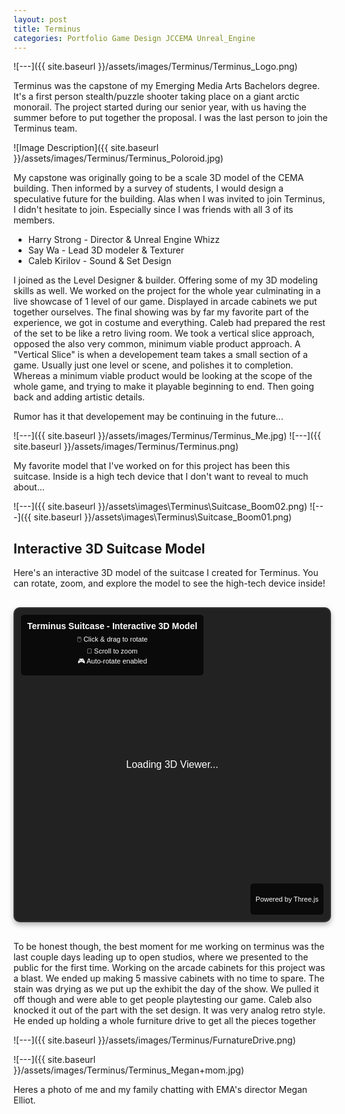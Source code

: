 ```yaml
---
layout: post
title: Terminus
categories: Portfolio Game Design JCCEMA Unreal_Engine
---
```

![---]({{ site.baseurl }}/assets/images/Terminus/Terminus_Logo.png)


Terminus was the capstone of my Emerging Media Arts Bachelors degree. It's a first person stealth/puzzle shooter taking place on a giant arctic monorail. The project started during our senior year, with us having the summer before to put together the proposal.
I was the last person to join the Terminus team.


![Image Description]({{ site.baseurl }}/assets/images/Terminus/Terminus_Poloroid.jpg)


My capstone was originally going to be a scale 3D model of the CEMA building. Then informed by a survey of students, I would design a speculative future for the building. Alas when I was invited to join Terminus, I didn't hesitate to join. Especially since I was friends with all 3 of its members.


 - Harry Strong  - Director & Unreal Engine Whizz
 - Say Wa        - Lead 3D modeler & Texturer
 - Caleb Kirilov - Sound & Set Design


I joined as the Level Designer & builder. Offering some of my 3D modeling skills as well.
We worked on the project for the whole year culminating in a live showcase of 1 level of our game. Displayed in arcade cabinets we put together ourselves. The final showing was by far my favorite part of the experience, we got in costume and everything. Caleb had prepared the rest of the set to be like a retro living room.
We took a vertical slice approach, opposed the also very common, minimum viable product approach. A "Vertical Slice" is when a developement team takes a small section of a game. Usually just one level or scene, and polishes it to completion.
Whereas a minimum viable product would be looking at the scope of the whole game, and trying to make it playable beginning to end. Then going back and adding artistic details.


Rumor has it that developement may be continuing in the future...


![---]({{ site.baseurl }}/assets/images/Terminus/Terminus_Me.jpg)
![---]({{ site.baseurl }}/assets/images/Terminus/Terminus.png)

My favorite model that I've worked on for this project has been this suitcase. Inside is a high tech device that I don't want to reveal to much about...

![---]({{ site.baseurl }}/assets\images\Terminus\Suitcase_Boom02.png)
![---]({{ site.baseurl }}/assets\images\Terminus\Suitcase_Boom01.png)

## Interactive 3D Suitcase Model

Here's an interactive 3D model of the suitcase I created for Terminus. You can rotate, zoom, and explore the model to see the high-tech device inside!

<style>
.three-viewer-container {
    margin: 30px 0;
    text-align: center;
}

.three-viewer {
    width: 100%;
    max-width: 800px;
    height: 500px;
    margin: 0 auto;
    border: 2px solid #333;
    border-radius: 10px;
    overflow: hidden;
    box-shadow: 0 4px 8px rgba(0, 0, 0, 0.3);
    background: #222;
    position: relative;
}

.three-viewer canvas {
    display: block;
    width: 100%;
    height: 100%;
    cursor: grab;
}

.three-viewer canvas:active {
    cursor: grabbing;
}

.viewer-controls {
    position: absolute;
    top: 10px;
    left: 10px;
    background: rgba(0, 0, 0, 0.7);
    padding: 10px;
    border-radius: 5px;
    color: white;
    font-family: Arial, sans-serif;
    font-size: 12px;
    z-index: 10;
}

.viewer-controls h4 {
    margin: 0 0 5px 0;
    font-size: 14px;
}

.viewer-controls p {
    margin: 2px 0;
    font-size: 11px;
}

.viewer-info {
    position: absolute;
    bottom: 10px;
    right: 10px;
    background: rgba(0, 0, 0, 0.7);
    padding: 8px;
    border-radius: 5px;
    color: white;
    font-family: Arial, sans-serif;
    font-size: 11px;
    z-index: 10;
}

.viewer-loading {
    position: absolute;
    top: 50%;
    left: 50%;
    transform: translate(-50%, -50%);
    color: white;
    font-family: Arial, sans-serif;
    font-size: 16px;
    z-index: 10;
}

@media (max-width: 768px) {
    .three-viewer {
        height: 300px;
        margin: 15px auto;
    }
    
    .viewer-controls {
        font-size: 10px;
        padding: 8px;
    }
    
    .viewer-info {
        font-size: 10px;
        padding: 6px;
    }
}
</style>

<div class="three-viewer-container">
    <div class="three-viewer" id="terminus-suitcase">
        <div class="viewer-loading">Loading 3D Viewer...</div>
        <div class="viewer-controls">
            <h4>Terminus Suitcase - Interactive 3D Model</h4>
            <p>🖱️ Click & drag to rotate</p>
            <p>🔄 Scroll to zoom</p>
            <p>🎮 Auto-rotate enabled</p>
        </div>
        <div class="viewer-info">
            <p>Powered by Three.js</p>
        </div>
    </div>
</div>

<script>
document.addEventListener('DOMContentLoaded', function() {
    const viewerContainer = document.getElementById('terminus-suitcase');
    if (viewerContainer) {
        viewerContainer.setAttribute('data-model-path', '/assets/images/Terminus/Suitcase.obj');
    }
});
</script>

To be honest though, the best moment for me working on terminus was the last couple days leading up to open studios, where we presented to the public for the first time. Working on the arcade cabinets for this project was a blast. We ended up making 5 massive cabinets with no time to spare. The stain was drying as we put up the exhibit the day of the show. We pulled it off though and were able to get people playtesting our game. Caleb also knocked it out of the part with the set design. It was very analog retro style. He ended up holding a whole furniture drive to get all the pieces together

![---]({{ site.baseurl }}/assets/images/Terminus/FurnatureDrive.png)

![---]({{ site.baseurl }}/assets/images/Terminus/Terminus_Megan+mom.jpg)

Heres a photo of me and my family chatting with EMA's director Megan Elliot.